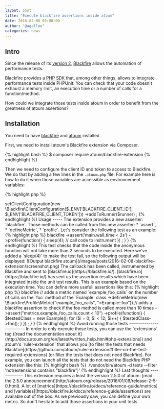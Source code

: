 ```yaml
---
layout: post
title: "Execute blackfire assertions inside atoum"
date: 2016-02-08 09:00:00
author: "@agallou"
categories: news
---
```


Intro
-----

Since the release of its [version 2](http://blog.blackfire.io/blackfire-v2-0-automate-performance-testing.html), [Blackfire](blackfire.io) allows the automation of performance tests.

Blackfire provides a [PHP SDK](https://blackfire.io/docs/reference-guide/php-sdk) that, among other things, allows to integrate performance tests inside PHPUnit: You can check that your code doesn't exhaust a memory limit, an execution time or a number of calls for a function/method.

How could we integrate those tests inside atoum in order to benefit from the greatness of atoum assertions?

Installation
------------

You need to have [blackfire](https://blackfire.io/docs/up-and-running/installation) and [atoum](http://docs.atoum.org/en/latest/getting_started.html#installation) installed.

First, we need to install atoum's Blackfire extension via Composer.

{% highlight bash %}
$ composer require atoum/blackfire-extension
{% endhighlight %}

Then we need to configure the client ID and token to access to Blackfire. We do that by adding a few lines in the `.atoum.php` file. For example here is how to do it when those variables are accessible as environnement variables: 

{% highlight php %}
<?php

$extension = new mageekguy\atoum\blackfire\extension();
$extension
    ->setClientConfiguration(new \Blackfire\ClientConfiguration($_ENV['BLACKFIRE_CLIENT_ID'], $_ENV['BLACKFIRE_CLIENT_TOKEN']))
    ->addToRunner($runner)
;
{% endhighlight %}

Usage
-----

The extension provides a new asserter: `blackfire`.

Those methods can be called from this new asserter: 

* `assert`,
* `defineMetric`,
* `profile`.

Let's consider the following test as an example:

{% highlight php %}
<?php

namespace Tests\Units;

use Example as TestedClass;

use atoum;

class Example extends atoum
{
    public function testExemple()
    {
        $this
            ->blackfire
                ->assert('main.wall_time < 2s')
                ->profile(function() {
                    sleep(4);
                    // call code to instrument
                })
        ;
    }
}

{% endhighlight %}

This test checks that the code inside the anonymous function will not take more than 2 seconds to be executed.

Here we've added a `sleep(4)` to make the test fail, so the following output will be displayed:

![Output blackfire atoum](/images/posts/2016-02-08-blackfire-extension/screenshot.png)

The callback has been called, instrumented by Blackfire and sent to [blackfire.io](https://blackfire.io/). [blackfire.io](https://blackfire.io/) has sent us the assertion results which have been integrated inside the unit test results.

This is an example based on the execution time. You can define more usefull assertions like this:

{% highlight php %}
<?php

namespace Tests\Units;

use Example as TestedClass;

use atoum;

class Example extends atoum
{
    public function testExemple()
    {
        $this
            ->blackfire
                // adds a metric named `example_foo_calls` on the number of calls on the `foo` method of the `Example` class
                ->defineMetric(new \Blackfire\Profile\Metric("example_foo_calls", "=Example::foo"))

                // adds a blackfire assertion to check if the foo method is called more than 10 times
                ->assert("metrics.example_foo_calls.count < 10")

                ->profile(function() {
                    $testedClass = new Example();
                    for ($i = 0; $i < 12; $i++) {
                        $testedClass->foo();
                    }
                })
        ;
    }
}

{% endhighlight %}


Avoid running those tests
-------------------------

In order to only execute those tests, you can use the `extensions` tag ([read the documentation about it](http://docs.atoum.org/en/latest/written_help.html#php-extensions)) and atoum's `ruler-extension` that allows you [to filter the tests that needs Blackfire](https://github.com/atoum/ruler-extension#filter-on-the-test-required-extensions) (or filter the tests that does not need Blackfire).

For example, you can launch all the tests that do not need the Blackfire PHP extension like this:

{% highlight bash %}
./vendor/bin/atoum -d tests --filter 'not(extensions contains "blackfire")'
{% endhighlight %}


Last thoughts
-------------

This extension requires a least the version 2.5.0 of atoum: [read the 2.5.0 announcement](http://atoum.org/release/2016/01/08/release-2-5-0.html).

A lot of [metrics](https://blackfire.io/docs/reference-guide/metrics) and [variables](https://blackfire.io/docs/reference-guide/assertions) are available out of the box. As we previously saw, you can define your own metric. So don't hesitate to add those assertions in your unit tests.

